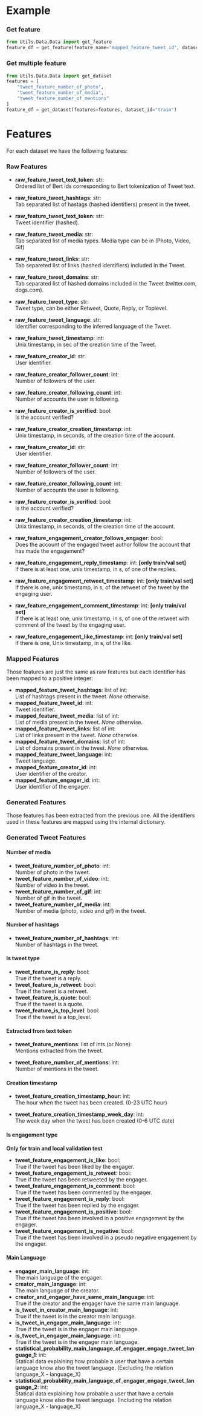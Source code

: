 # Example
### Get feature
```python
from Utils.Data.Data import get_feature
feature_df = get_feature(feature_name="mapped_feature_tweet_id", dataset_id="train")
```

### Get multiple feature
```python
from Utils.Data.Data import get_dataset
features = [
    "tweet_feature_number_of_photo",
    "tweet_feature_number_of_media",
    "tweet_feature_number_of_mentions"
]
feature_df = get_dataset(features=features, dataset_id="train")
```

# Features

For each dataset we have the following features:

### Raw Features

- **raw_feature_tweet_text_token**: str:
 <br>Ordered list of Bert ids corresponding to Bert tokenization of Tweet text.
- **raw_feature_tweet_hashtags**: str:
 <br>Tab separated list of hastags (hashed identifiers) present in the tweet.
- **raw_feature_tweet_text_token**: str:
 <br>Tweet identifier (hashed).
- **raw_feature_tweet_media**: str:
 <br>Tab separated list of media types. Media type can be in (Photo, Video, Gif)
- **raw_feature_tweet_links**: str:
 <br>Tab separeted list of links (hashed identifiers) included in the Tweet.
- **raw_feature_tweet_domains**: str:
 <br>Tab separated list of hashed domains included in the Tweet (twitter.com, dogs.com).
- **raw_feature_tweet_type**: str:
 <br>Tweet type, can be either Retweet, Quote, Reply, or Toplevel.
- **raw_feature_tweet_language**: str:
 <br>Identifier corresponding to the inferred language of the Tweet.
- **raw_feature_tweet_timestamp**: int:
 <br>Unix timestamp, in sec of the creation time of the Tweet.
 

- **raw_feature_creator_id**: str:
 <br>User identifier.
- **raw_feature_creator_follower_count**: int:
 <br>Number of followers of the user.
- **raw_feature_creator_following_count**: int:
 <br>Number of accounts the user is following.
- **raw_feature_creator_is_verified**: bool:
 <br>Is the account verified?
- **raw_feature_creator_creation_timestamp**: int:
 <br>Unix timestamp, in seconds, of the creation time of the account.
 
 
 - **raw_feature_creator_id**: str:
 <br>User identifier.
- **raw_feature_creator_follower_count**: int:
 <br>Number of followers of the user.
- **raw_feature_creator_following_count**: int:
 <br>Number of accounts the user is following.
- **raw_feature_creator_is_verified**: bool:
 <br>Is the account verified?
- **raw_feature_creator_creation_timestamp**: int:
 <br>Unix timestamp, in seconds, of the creation time of the account.
 
 
- **raw_feature_engagement_creator_follows_engager**: bool:
 <br>Does the account of the engaged tweet author follow the account that has made the engagement?
- **raw_feature_engagement_reply_timestamp**: int: **[only train/val set]**
 <br>If there is at least one, unix timestamp, in s, of one of the replies.
- **raw_feature_engagement_retweet_timestamp**: int: **[only train/val set]**
 <br>If there is one, unix timestamp, in s, of the retweet of the tweet by the engaging user.
- **raw_feature_engagement_comment_timestamp**: int: **[only train/val set]**
 <br>If there is at least one, unix timestamp, in s, of one of the retweet with comment of the tweet by the engaging user.
- **raw_feature_engagement_like_timestamp**: int: **[only train/val set]**
 <br>If there is one, Unix timestamp, in s, of the like.
 
 ### Mapped Features
 
 Those features are just the same as raw features but each identifier has been mapped to a positive integer:
 
 - **mapped_feature_tweet_hashtags**: list of int:
 <br>List of hashtags present in the tweet. *None* otherwise.
  - **mapped_feature_tweet_id**: int:
 <br>Tweet identifier.
  - **mapped_feature_tweet_media**: list of int:
 <br>List of media present in the tweet. *None* otherwise.
  - **mapped_feature_tweet_links**: list of int:
 <br>List of links present in the tweet. *None* otherwise.
  - **mapped_feature_tweet_domains**: list of int:
 <br>List of domains present in the tweet. *None* otherwise.
  - **mapped_feature_tweet_language**: int:
 <br>Tweet language.
  - **mapped_feature_creator_id**: int:
 <br>User identifier of the creator.
  - **mapped_feature_engager_id**: int:
 <br>User identifier of the engager.
 
 ### Generated Features
 
 Those features has been extracted from the previous one. All the identifiers used in these features are mapped using the internal dictionary.

 ### Generated Tweet Features
 
 #### Number of media

  - **tweet_feature_number_of_photo**: int:
 <br>Number of photo in the tweet.
  - **tweet_feature_number_of_video**: int:
 <br>Number of video in the tweet.
  - **tweet_feature_number_of_gif**: int:
 <br>Number of gif in the tweet.
   - **tweet_feature_number_of_media**: int:
 <br>Number of media (photo, video and gif) in the tweet.
 
 #### Number of hashtags
 
   - **tweet_feature_number_of_hashtags**: int:
 <br>Number of hashtags in the tweet.
 
 #### Is tweet type

  - **tweet_feature_is_reply**: bool:
 <br>True if the tweet is a reply.
  - **tweet_feature_is_retweet**: bool:
 <br>True if the tweet is a retweet.
  - **tweet_feature_is_quote**: bool:
 <br>True if the tweet is a quote.
   - **tweet_feature_is_top_level**: bool:
 <br>True if the tweet is a top_level.
 
 #### Extracted from text token
 
   - **tweet_feature_mentions**: list of ints (or None):
 <br>Mentions extracted from the tweet. 
 
   - **tweet_feature_number_of_mentions**: int:
 <br>Number of mentions in the tweet.
 
 #### Creation timestamp
 
   - **tweet_feature_creation_timestamp_hour**: int:
 <br>The hour when the tweet has been created. (0-23 UTC hour)
 
   - **tweet_feature_creation_timestamp_week_day**: int:
 <br>The week day when the tweet has been created (0-6 UTC date)

 #### Is engagement type
 **Only for train and local validation test**
 
   - **tweet_feature_engagement_is_like**: bool:
 <br>True if the tweet has been liked by the engager.
   - **tweet_feature_engagement_is_retweet**: bool:
 <br>True if the tweet has been retweeted by the engager.
   - **tweet_feature_engagement_is_comment**: bool:
 <br>True if the tweet has been commented by the engager.
   - **tweet_feature_engagement_is_reply**: bool:
 <br>True if the tweet has been replied by the engager.
   - **tweet_feature_engagement_is_positive**: bool:
 <br>True if the tweet has been involved in a positive engagement by the engager.
   - **tweet_feature_engagement_is_negative**: bool:
 <br>True if the tweet has been involved in a pseudo negative engagement by the engager.
 
 #### Main Language

  - **engager_main_language**: int:
 <br>The main language of the engager.
  - **creator_main_language**: int:
 <br>The main language of the creator.
  - **creator_and_engager_have_same_main_language**: int:
 <br>True if the creator and the engager have the same main language.
   - **is_tweet_in_creator_main_language**: int:
 <br>True if the tweet is in the creator main language.
   - **is_tweet_in_engager_main_language**: int:
 <br>True if the tweet is in the engager main language.
   - **is_tweet_in_engager_main_language**: int:
 <br>True if the tweet is in the engager main language.
   - **statistical_probability_main_language_of_engager_engage_tweet_language_1**: int:
 <br>Statical data explaining how probable a user that have a certain language know also the tweet language. (Excluding the relation language_X - language_X)
   - **statistical_probability_main_language_of_engager_engage_tweet_language_2**: int:
 <br>Statical data explaining how probable a user that have a certain language know also the tweet language. (Including the relation language_X - language_X)
